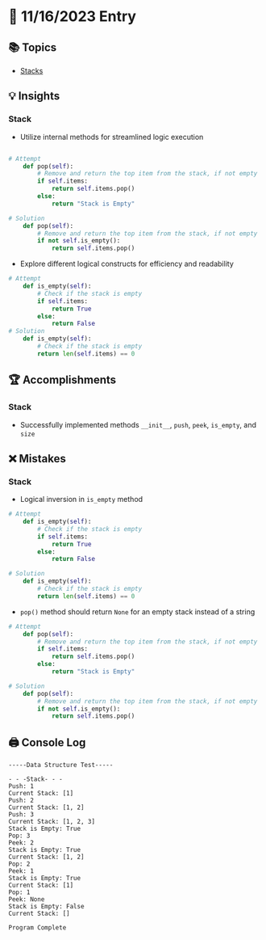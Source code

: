 # 📝 11/16/2023 Entry

## 📚 Topics
- [Stacks](stack_practice.py)

## 💡 Insights

### Stack
- Utilize internal methods for streamlined logic execution
```python

# Attempt
    def pop(self):
        # Remove and return the top item from the stack, if not empty
        if self.items:
            return self.items.pop()
        else:
            return "Stack is Empty"

# Solution
    def pop(self):
        # Remove and return the top item from the stack, if not empty
        if not self.is_empty():
            return self.items.pop()
```
- Explore different logical constructs for efficiency and readability
```python
# Attempt
    def is_empty(self):
        # Check if the stack is empty
        if self.items:
            return True
        else:
            return False
# Solution
    def is_empty(self):
        # Check if the stack is empty
        return len(self.items) == 0
```

## 🏆 Accomplishments
### Stack
- Successfully implemented methods `__init__`, `push`, `peek`, `is_empty`, and `size`

## ❌ Mistakes
### Stack

- Logical inversion in `is_empty` method
```python
# Attempt
    def is_empty(self):
        # Check if the stack is empty
        if self.items:
            return True
        else:
            return False

# Solution
    def is_empty(self):
        # Check if the stack is empty
        return len(self.items) == 0
```
- `pop()` method should return `None` for an empty stack instead of a string
```python
# Attempt
    def pop(self):
        # Remove and return the top item from the stack, if not empty
        if self.items:
            return self.items.pop()
        else:
            return "Stack is Empty"

# Solution
    def pop(self):
        # Remove and return the top item from the stack, if not empty
        if not self.is_empty():
            return self.items.pop()
```

## 🖨️ Console Log
```
-----Data Structure Test-----

- - -Stack- - -
Push: 1
Current Stack: [1]
Push: 2
Current Stack: [1, 2]
Push: 3
Current Stack: [1, 2, 3]
Stack is Empty: True
Pop: 3
Peek: 2
Stack is Empty: True
Current Stack: [1, 2]
Pop: 2
Peek: 1
Stack is Empty: True
Current Stack: [1]
Pop: 1
Peek: None
Stack is Empty: False
Current Stack: []

Program Complete
```